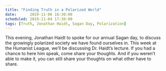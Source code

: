 ```yaml
---
title: "Finding Truth in a Polarized World"
date:      2019-11-06 16:30:00
scheduled: 2019-11-04 17:30:00
tags: [Truth, Jonathan Haidt, Sagan Day, Polarization]
---
```

This evening, Jonathan Haidt to spoke for our annual Sagan day, to discuss the growingly polarized society we have found ourselves in. This week at the Humanist League, we’ll be discussing Dr. Haidt’s lecture. If you had a chance to here him speak, come share your thoughts. And if you weren’t able to make it, you can still share your thoughts on what other have to share.
